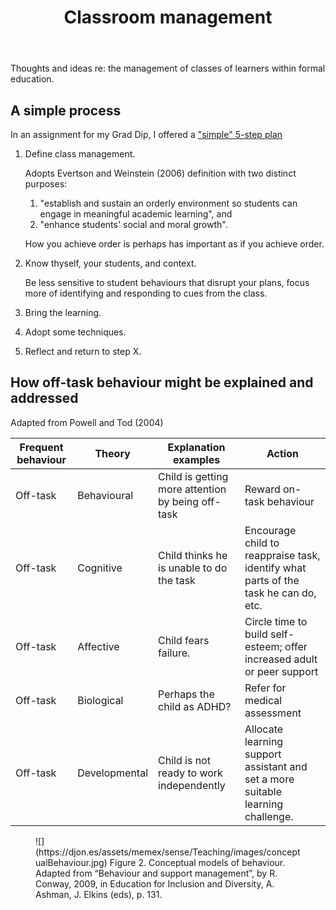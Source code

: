 ﻿---
backlinks:
- title: 'Teaching '
  url: /memex/sense/Teaching/teaching.html
tags: teaching, classroom-management
title: Classroom management
type: note
---
Thoughts and ideas re: the management of classes of learners within formal education.

## A simple process

In an assignment for my Grad Dip, I offered a ["simple" 5-step plan](https://djon.es/blog/2011/06/16/a-simple-class-management-plan-for-beginning-teachers/)

1. Define class management.

    Adopts Evertson and Weinstein (2006) definition with two distinct purposes:

    1. "establish and sustain an orderly environment so students can engage in meaningful academic learning", and
    2. "enhance students' social and moral growth".

    How you achieve order is perhaps has important as if you achieve order.
2. Know thyself, your students, and context.

    Be less sensitive to student behaviours that disrupt your plans, focus more of identifying and responding to cues from the class.
3. Bring the learning.
4. Adopt some techniques.
5. Reflect and return to step X.


## How off-task behaviour might be explained and addressed

Adapted from Powell and Tod (2004)

| Frequent behaviour |	Theory | 	Explanation examples | 	Action |
| --- | --- | --- | --- |
| Off-task | 	Behavioural  |	Child is getting more attention by being off-task | Reward on-task behaviour |
| Off-task  |	Cognitive  |	Child thinks he is unable to do the task |	Encourage child to reappraise task, identify what parts of the task he can do, etc. |
| Off-task  |	Affective  |	Child fears failure. | Circle time to build self-esteem; offer increased adult or peer support |
| Off-task  |	Biological | 	Perhaps the child as ADHD? | 	Refer for medical assessment
| Off-task  |	Developmental  |	Child is not ready to work independently | 	Allocate learning support assistant and set a more suitable learning challenge.  |

<figure markdown>
![](https://djon.es/assets/memex/sense/Teaching/images/conceptualBehaviour.jpg)
<caption>Figure 2. Conceptual models of behaviour. Adapted from “Behaviour and support management”, by R. Conway, 2009, in Education for Inclusion and Diversity, A. Ashman, J. Elkins (eds), p. 131. </caption>
</figure>